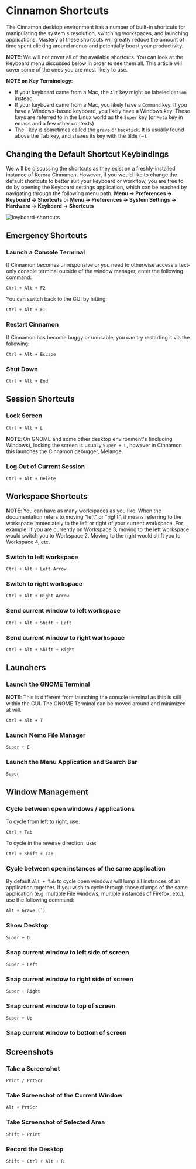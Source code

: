 # Cinnamon Shortcuts

The Cinnamon desktop environment has a number of built-in shortcuts for manipulating the system's resolution, switching workspaces, and launching applications. Mastery of these shortcuts will greatly reduce the amount of time spent clicking around menus and potentially boost your productivity.

**NOTE**: We will not cover all of the available shortcuts. You can look at the Keyboard menu discussed below in order to see them all. This article will cover some of the ones you are most likely to use.

**NOTE on Key Terminology**:

 * If your keyboard came from a Mac, the `Alt` key might be labeled `Option` instead.
 * If your keyboard came from a Mac, you likely have a `Command` key. If you have a Windows-based keyboard, you likely have a Windows key. These keys are referred to in the Linux world as the `Super` key (or `Meta` key in emacs and a few other contexts)
 * The \` key is sometimes called the `grave` or `backtick`. It is usually found above the Tab key, and shares its key with the tilde (~).

## Changing the Default Shortcut Keybindings

We will be discussing the shortcuts as they exist on a freshly-installed instance of Korora Cinnamon. However, if you would like to change the default shortcuts to better suit your keyboard or workflow, you are free to do by opening the Keyboard settings application, which can be reached by navigating through the following menu path:
**Menu -> Preferences -> Keyboard -> Shortcuts**
or
**Menu -> Preferences -> System Settings -> Hardware -> Keyboard -> Shortcuts**

![keyboard-shortcuts](https://github.com/kororaproject/kp-documentation/wiki/img/cinnamon-keyboard_shortcuts_window.png "Keyboard Shortcuts window") 

## Emergency Shortcuts

### Launch a Console Terminal

If Cinnamon becomes unresponsive or you need to otherwise access a text-only console terminal outside of the window manager, enter the following command:

    Ctrl + Alt + F2

You can switch back to the GUI by hitting:

    Ctrl + Alt + F1

### Restart Cinnamon

If Cinnamon has become buggy or unusable, you can try restarting it via the following:

    Ctrl + Alt + Escape

### Shut Down

    Ctrl + Alt + End

## Session Shortcuts

### Lock Screen

    Ctrl + Alt + L

**NOTE**: On GNOME and some other desktop environment's (including Windows), locking the screen is usually `Super + L`, however in Cinnamon this launches the Cinnamon debugger, Melange.

### Log Out of Current Session

    Ctrl + Alt + Delete

## Workspace Shortcuts

**NOTE**: You can have as many workspaces as you like. When the documentation refers to moving "left" or "right", it means referring to the workspace immediately to the left or right of your current workspace. For example, if you are currently on Workspace 3, moving to the left workspace would switch you to Workspace 2. Moving to the right would shift you to Workspace 4, etc.

### Switch to left workspace

    Ctrl + Alt + Left Arrow

### Switch to right workspace

    Ctrl + Alt + Right Arrow

### Send current window to left workspace

    Ctrl + Alt + Shift + Left

### Send current window to right workspace

    Ctrl + Alt + Shift + Right

## Launchers

### Launch the GNOME Terminal

**NOTE**: This is different from launching the console terminal as this is still within the GUI. The GNOME Terminal can be moved around and minimized at will.

    Ctrl + Alt + T

### Launch Nemo File Manager

    Super + E

### Launch the Menu Application and Search Bar

    Super

## Window Management

### Cycle between open windows / applications

To cycle from left to right, use:

    Ctrl + Tab

To cycle in the reverse direction, use:

    Ctrl + Shift + Tab

### Cycle between open instances of the same application

By default `Alt + Tab` to cycle open windows will lump all instances of an application together. If you wish to cycle through those clumps of the same application (e.g. multiple File windows, multiple instances of Firefox, etc.), use the following command:

    Alt + Grave (`)

### Show Desktop

    Super + D

### Snap current window to left side of screen

    Super + Left

### Snap current window to right side of screen

    Super + Right

### Snap current window to top of screen

    Super + Up

### Snap current window to bottom of screen

## Screenshots

### Take a Screenshot

    Print / PrtScr

### Take Screenshot of the Current Window

    Alt + PrtScr

### Take Screenshot of Selected Area

    Shift + Print

### Record the Desktop

    Shift + Ctrl + Alt + R
